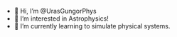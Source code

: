 - 👋 Hi, I’m @UrasGungorPhys
- 👀 I’m interested in Astrophysics!
- 🌱 I’m currently learning to simulate physical systems.


<!---
UrasGungorPhys/UrasGungorPhys is a ✨ special ✨ repository because its `README.md` (this file) appears on your GitHub profile.
You can click the Preview link to take a look at your changes.
--->
